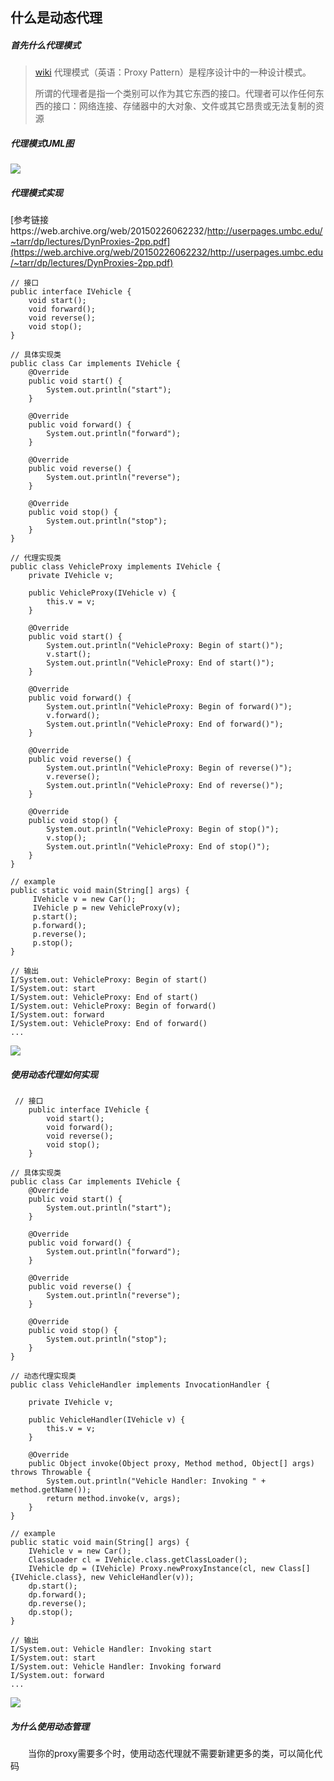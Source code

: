## 什么是动态代理

##### 首先什么代理模式

>[wiki](https://zh.wikipedia.org/wiki/%E4%BB%A3%E7%90%86%E6%A8%A1%E5%BC%8F)
>代理模式（英语：Proxy Pattern）是程序设计中的一种设计模式。
>
>所谓的代理者是指一个类别可以作为其它东西的接口。代理者可以作任何东西的接口：网络连接、存储器中的大对象、文件或其它昂贵或无法复制的资源

##### 代理模式UML图
![](https://upload.wikimedia.org/wikipedia/commons/thumb/7/75/Proxy_pattern_diagram.svg/439px-Proxy_pattern_diagram.svg.png)

##### 代理模式实现
[参考链接https://web.archive.org/web/20150226062232/http://userpages.umbc.edu/~tarr/dp/lectures/DynProxies-2pp.pdf](https://web.archive.org/web/20150226062232/http://userpages.umbc.edu/~tarr/dp/lectures/DynProxies-2pp.pdf)

    // 接口
    public interface IVehicle {
        void start();
        void forward();
        void reverse();
        void stop();
    }
    
    // 具体实现类
    public class Car implements IVehicle {
        @Override
        public void start() {
            System.out.println("start");
        }
    
        @Override
        public void forward() {
            System.out.println("forward");
        }
    
        @Override
        public void reverse() {
            System.out.println("reverse");
        }
    
        @Override
        public void stop() {
            System.out.println("stop");
        }
    }
    
    // 代理实现类
    public class VehicleProxy implements IVehicle {
        private IVehicle v;
    
        public VehicleProxy(IVehicle v) {
            this.v = v;
        }
    
        @Override
        public void start() {
            System.out.println("VehicleProxy: Begin of start()");
            v.start();
            System.out.println("VehicleProxy: End of start()");
        }
    
        @Override
        public void forward() {
            System.out.println("VehicleProxy: Begin of forward()");
            v.forward();
            System.out.println("VehicleProxy: End of forward()");
        }
    
        @Override
        public void reverse() {
            System.out.println("VehicleProxy: Begin of reverse()");
            v.reverse();
            System.out.println("VehicleProxy: End of reverse()");
        }
    
        @Override
        public void stop() {
            System.out.println("VehicleProxy: Begin of stop()");
            v.stop();
            System.out.println("VehicleProxy: End of stop()");
        }
    }
    
    // example
    public static void main(String[] args) {
         IVehicle v = new Car();
         IVehicle p = new VehicleProxy(v);
         p.start();
         p.forward();
         p.reverse();
         p.stop();
    }
    
    // 输出
    I/System.out: VehicleProxy: Begin of start()
    I/System.out: start
    I/System.out: VehicleProxy: End of start()
    I/System.out: VehicleProxy: Begin of forward()
    I/System.out: forward
    I/System.out: VehicleProxy: End of forward()
    ...
![](https://images2018.cnblogs.com/blog/596306/201806/596306-20180628132910410-752345194.png)

##### 使用动态代理如何实现


     // 接口
        public interface IVehicle {
            void start();
            void forward();
            void reverse();
            void stop();
        }
    
    // 具体实现类
    public class Car implements IVehicle {
        @Override
        public void start() {
            System.out.println("start");
        }
    
        @Override
        public void forward() {
            System.out.println("forward");
        }
    
        @Override
        public void reverse() {
            System.out.println("reverse");
        }
    
        @Override
        public void stop() {
            System.out.println("stop");
        }
    }
    
    // 动态代理实现类
    public class VehicleHandler implements InvocationHandler {

        private IVehicle v;
    
        public VehicleHandler(IVehicle v) {
            this.v = v;
        }
    
        @Override
        public Object invoke(Object proxy, Method method, Object[] args) throws Throwable {
            System.out.println("Vehicle Handler: Invoking " + method.getName());
            return method.invoke(v, args);
        }
    }
    
    // example
    public static void main(String[] args) {
        IVehicle v = new Car();
        ClassLoader cl = IVehicle.class.getClassLoader();
        IVehicle dp = (IVehicle) Proxy.newProxyInstance(cl, new Class[]{IVehicle.class}, new VehicleHandler(v));
        dp.start();
        dp.forward();
        dp.reverse();
        dp.stop();
    }
    
    // 输出
    I/System.out: Vehicle Handler: Invoking start
    I/System.out: start
    I/System.out: Vehicle Handler: Invoking forward
    I/System.out: forward
    ...
    
![](https://images2018.cnblogs.com/blog/596306/201806/596306-20180628133007498-2015794119.png)
    
##### 为什么使用动态管理
&emsp;&emsp;当你的proxy需要多个时，使用动态代理就不需要新建更多的类，可以简化代码
